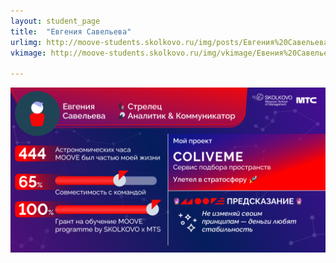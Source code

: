 ```yaml
---
layout: student_page
title:  "Евгения Савельева"
urlimg: http://moove-students.skolkovo.ru/img/posts/Евгения%20Савельева.png
vkimage: http://moove-students.skolkovo.ru/img/vkimage/Евения%20Савельева%20для%20Вк.png

---
```

<img class="img-fluid" src="/img/posts/Евгения Савельева.png" alt="moove-2">
